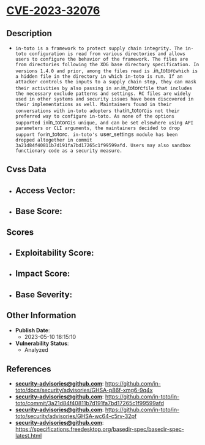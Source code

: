 
# [CVE-2023-32076](https://github.com/in-toto/docs/security/advisories/GHSA-p86f-xmg6-9q4x)

## Description

- `in-toto is a framework to protect supply chain integrity. The in-toto configuration is read from various directories and allows users to configure the behavior of the framework. The files are from directories following the XDG base directory specification. In versions 1.4.0 and prior, among the files read is `.in_totorc` which is a hidden file in the directory in which in-toto is run. If an attacker controls the inputs to a supply chain step, they can mask their activities by also passing in an `.in_totorc` file that includes the necessary exclude patterns and settings. RC files are widely used in other systems and security issues have been discovered in their implementations as well. Maintainers found in their conversations with in-toto adopters that `in_totorc` is not their preferred way to configure in-toto. As none of the options supported in `in_totorc` is unique, and can be set elsewhere using API parameters or CLI arguments, the maintainers decided to drop support for `in_totorc`. in-toto's `user_settings` module has been dropped altogether in commit 3a21d84f40811b7d191fa7bd17265c1f99599afd. Users may also sandbox functionary code as a security measure.`

## Cvss Data

- **Access Vector**:
  - 
- **Base Score**:
  - 

## Scores

- **Exploitability Score**:
  - 
- **Impact Score**:
  - 
- **Base Severity**:
  - 

## Other Information

- **Publish Date**:
  - 2023-05-10 18:15:10
- **Vulnerability Status**:
  - Analyzed

## References

- **security-advisories@github.com**: https://github.com/in-toto/docs/security/advisories/GHSA-p86f-xmg6-9q4x
- **security-advisories@github.com**: https://github.com/in-toto/in-toto/commit/3a21d84f40811b7d191fa7bd17265c1f99599afd
- **security-advisories@github.com**: https://github.com/in-toto/in-toto/security/advisories/GHSA-wc64-c5rv-32pf
- **security-advisories@github.com**: https://specifications.freedesktop.org/basedir-spec/basedir-spec-latest.html

